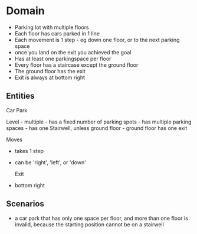 # Domain

- Parking lot with multiple floors
- Each floor has cars parked in 1 line
- Each movement is 1 step - eg down one floor, or to the next parking space
- once you land on the exit you achieved the goal
- Has at least one parkingspace per floor
- Every floor has a staircase except the ground floor
- The ground floor has the exit
- Exit is always at bottom right
## Entities

Car Park


  Level 
    - multiple 
    - has a fixed number of parking spots 
    - has multiple parking spaces
    - has one Stairwell, unless ground floor
    - ground floor has one exit


  Moves

- takes 1 step
- can be 'right', 'left', or 'down'

  Exit

- bottom right

## Scenarios
- a car park that has only one space per floor, and more than one floor is invalid, because the starting position cannot be on a stairwell